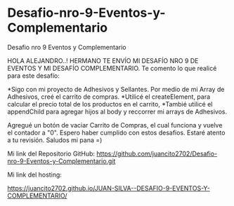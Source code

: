 # Desafio-nro-9-Eventos-y-Complementario
Desafio nro 9 Eventos y Complementario


HOLA ALEJANDRO..!
HERMANO TE ENVÍO MI DESAFÍO NRO 9 DE EVENTOS Y MI DESAFÍO COMPLEMENTARIO.
Te comento lo que realicé para este desafío:

*Sigo con mi proyecto de Adhesivos y Sellantes. Por medio de mi Array de Adhesivos, creé el carrito de compras.
*Utilicé el createElement, para calcular el precio total de los productos en el carrito, 
*Tambié utilicé el appendChild para agregar hijos al body y reccorrer mi arrays de Adhesivos.

Agregué un botón de vaciar Carrito de Compras, el cual funciona y vuelve el contador a "0".
Espero haber cumplido con estos desafios.
Estaré atento a tu revisión. Saludos mi pana =)


Mi link del Repositorio GitHub:
https://github.com/juancito2702/Desafio-nro-9-Eventos-y-Complementario.git


Mi link del hosting:

https://juancito2702.github.io/JUAN-SILVA--DESAFIO-9-EVENTOS-Y-COMPLEMENTARIO/
